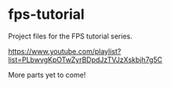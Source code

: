 # fps-tutorial
Project files for the FPS tutorial series.

https://www.youtube.com/playlist?list=PLbwvgKpOTwZyrBDpdJzTVJzXskbjh7g5C

More parts yet to come!
